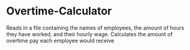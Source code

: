 # Overtime-Calculator
Reads in a file containing the names of employees, the amount of hours they have worked, and their hourly wage. Calculates the amount of overtime pay each employee would receive
